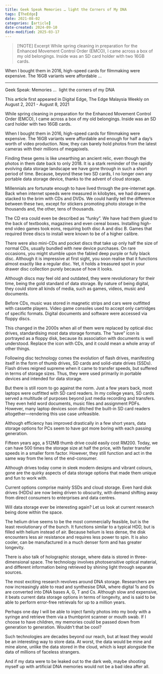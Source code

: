 ```yaml
---
title: Geek Speak Memories … light the Corners of My DNA
tags: [TheEdge]
date: 2021-08-02
categories: [article]
date-created: 2024-09-10
date-modified: 2025-03-17
---
```


> [!NOTE] Excerpt
> While spring cleaning in preparation for the Enhanced Movement Control Order (EMCO), I came across a box of my old belongings. Inside was an SD card holder with two 16GB cards.

When I bought them in 2016, high-speed cards for filmmaking were expensive. The 16GB variants were affordable …

---

Geek Speak: Memories …  light the corners of my DNA

This article first appeared in Digital Edge, The Edge Malaysia Weekly on August 2, 2021 - August 8, 2021

While spring cleaning in preparation for the Enhanced Movement Control Order (EMCO), I came across a box of my old belongings. Inside was an SD card holder with two 16GB cards.

When I bought them in 2016, high-speed cards for filmmaking were expensive. The 16GB variants were affordable and enough for half a day’s worth of video production. Now, they can barely hold photos from the latest cameras with their millions of megapixels.

Finding these gems is like unearthing an ancient relic, even though the photos in them date back to only 2018. It is a stark reminder of the rapidly evolving data storage landscape we have gone through in such a short period of time. Because, beyond these two SD cards, I no longer own any portable data storage device, thanks to the advent of cloud storage.

Millennials are fortunate enough to have lived through the pre-internet age. Back when internet speeds were measured in kilobytes, we had drawers stacked to the brim with CDs and DVDs. We could hardly tell the difference between these two, except for stickers promoting photo storage in the thousands and, the other, tens of thousands.

The CD era could even be described as “funky”. We have had them glued to the back of textbooks, magazines and even cereal boxes. Installing high-end video games took eons, requiring both disc A and disc B. Games that required three discs to install were known to be of a higher calibre.

There were also mini-CDs and pocket discs that take up only half the size of normal CDs, usually bundled with new device purchases. On rare occasions, you might stumble upon the fabled deep purple or fully black disc. Although it is impressive at first sight, you soon realise that it functions almost exactly like a regular disc. Yet, it holds a treasured spot in your drawer disc collection purely because of how it looks.

Although discs may feel old and outdated, they were revolutionary for their time, being the gold standard of data storage. By nature of being digital, they could store all kinds of media, such as games, videos, music and documents.

Before CDs, music was stored in magnetic strips and cars were outfitted with cassette players. Video game consoles used to accept only cartridges of specific formats. Digital documents and software were accessed via floppy discs.

This changed in the 2000s when all of them were replaced by optical disc drives, standardising most data storage formats. The “save” icon is portrayed as a floppy disk, because its association with documents is well understood. Replace the icon with CDs, and it could mean a whole array of other things.

Following disc technology comes the evolution of flash drives, manifesting itself in the form of thumb drives, SD cards and solid-state drives (SSDs). Flash drives reigned supreme when it came to transfer speeds, but suffered in terms of storage sizes. Thus, they were used primarily in portable devices and intended for data storage.

But there is still room to go against the norm. Just a few years back, most laptops were outfitted with SD card readers. In my college years, SD cards served a multitude of purposes beyond just media recording and transfers. They even held word documents, music files and assignment PDFs. However, many laptop devices soon ditched the built-in SD card readers altogether—rendering this use case unfeasible.

Although efficiency has improved drastically in a few short years, data storage options for PCs seem to have got more boring with each passing generation.

Fifteen years ago, a 512MB thumb drive could easily cost RM200. Today, we can have 500 times the storage size at half the price, with faster transfer speeds in a smaller form factor. However, they still function and act in the same way from the lens of the end-consumer.

Although drives today come in sleek modern designs and vibrant colours, gone are the quirky aspects of data storage options that made them unique and fun to work with.

Current options comprise mainly SSDs and cloud storage. Even hard disk drives (HDDs) are now being driven to obscurity, with demand shifting away from direct consumers to enterprises and data centres.

Will data storage ever be interesting again? Let us look at current research being done within the space.

The helium drive seems to be the most commercially feasible, but is the least revolutionary of the bunch. It functions similar to a typical HDD, but is filled with helium instead of air. Because helium is less dense, the disk encounters less air resistance and requires less power to spin. It is also cooler, can be manufactured in a much denser form and has greater longevity.

There is also talk of holographic storage, where data is stored in three-dimensional space. The technology involves photosensitive optical material, and different information being retrieved by shining light through separate sources.

The most exciting research revolves around DNA storage. Researchers are now increasingly able to read and synthesise DNA, where digital 1s and 0s are converted into DNA bases A, G, T and Cs. Although slow and expensive, it beats current data storage options in terms of longevity, and is said to be able to perform error-free retrievals for up to a million years.

Perhaps one day I will be able to inject family photos into my body with a syringe and retrieve them via a thumbprint scanner or mouth swab. If I choose to have children, my memories could be passed down from generation to generation. Wouldn’t that be cool?

Such technologies are decades beyond our reach, but at least they would be an interesting way to store data. At worst, the data would be mine and mine alone, unlike the data stored in the cloud, which is kept alongside the data of millions of faceless strangers.

And if my data were to be leaked out to the dark web, maybe shooting myself up with artificial DNA memories would not be a bad idea after all.
